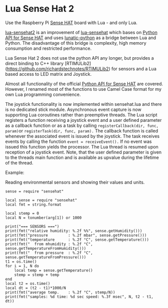 # Lua Sense Hat 2
Use the Raspberry Pi [Sense HAT](https://www.raspberrypi.org/products/sense-hat/) board with Lua - and only Lua.

[lua-sensehat2](https://github.com/hleuwer/lua-sensehat2) is an improvement of [lua-sensehat](https://github.com/hleuwer/lua-sensehat) which bases on [Python API for Sense HAT](https://pythonhosted.org/sense-hat/) and uses [lunatic-python](https://labix.org/lunatic-python) as a bridge between Lua and Python. The disadvantage of this bridge is complexity, high memory consumption and restricted performance.

Lua Sense Hat 2 does not use the python API any longer, but provides a direct binding to C++ library [RTIMULib2] (https://github.com/richardstechnotes/RTIMULib2) for sensors and a Lua based access to LED matrix and Joystick.
 
Almost all functionality of the official [Python API for Sense HAT](https://pythonhosted.org/sense-hat/) are covered. However, I renamed most of the functions to use Camel Case format for my own Lua programming convenience.

The joystick functionality is now implemented within sensehat.lua and there is no dedicated stick module. Asynchronous event capture is now supporting Lua coroutines rather than preemptive threads. The Lua script registers a function receiving a joystick event and a user defined parameter as a callback function or as a task by calling ```registerCallback(dir, func, param)```or ```registerTask(dir, func, param).``` The callback function is called whenever the associated event is issued by the joystick. The task receives events by calling the function ```event = receiveEvent().``` If no event was issued this function yields the processor. The Lua thread is resumed upon reception of a joystick event. Note, that the user defined parameter is given to the threads main function and is available as upvalue during the lifetime of the thread. 

Example:

Reading environmental sensors and showing their values and units.

```
sense = require "sensehat"

local sense = require "sensehat"
local fmt = string.format

local stemp = 0
local N = tonumber(arg[1]) or 1000

print("=== SENSORS ===")
print(fmt("relative humidity: %.2f %%", sense.getHumidity()))
print(fmt("pressure         : %.2f mbar", sense.getPressure()))
print(fmt("temperature      : %.2f °C", sense.getTemperature()))
print(fmt("  from mhumidity : %.2f °C", sense.getTemperatureFromHumidity()))
print(fmt("  from pressure  : %.2f °C", sense.getTemperatureFromPressure()))
t1 = os.time()
for i = 1, N do
	local temp = sense.getTemperature()
	stemp = stemp + temp
end
local t2 = os.time()
local dt = (t2 - t1)*1000/N
print(fmt("average temp.    : %.2f °C", stemp/N))
print(fmt("samples: %d time: %d sec speed: %.3f msec", N, t2 - t1, dt))

